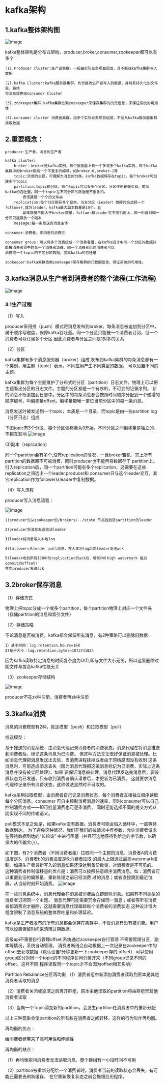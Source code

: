 # kafka架构

## 1.kafka整体架构图

![image](https://github.com/williamzhang11/fastMiddleware/blob/master/src/main/java/com/xiu/fastmiddleware/kafka/image/kafkaarch.png)

kafka整体架构是分布式架构，producer,broker,consumer,zookeeper都可以有多个：

	(1).Producer cluster:生产者集群。一般由实际业务项目组成，其不断往kafka集群写入数据
	
	(2).kafka Cluster:kafka服务器集群。负责接收生产者写入的数据，并将其持久化到文件里，最终
	将消息提供给Consumer Cluster
	
	(3).zookeeper集群:kafka集群依赖zookeeper来保存集群的的元信息，来保证系统的可用性
	
	(4).consumer cluster 消费者集群。由多个实际业务项目组成，不断从kafka服务器集群读取数据

## 2.重要概念：

	producer:生产者，消息的生产者
	
	kafka cluster:
		broker：broker是kafka实例，每个服务器上有一个多或多个kafka实例。每个kafka集群中的broker都有一个不重复的编号，如broker-0,broker-1等
		topic:消息的主题，可理解为消息的分类，kafka数据保存在topic。每个broker可创建多个topic
		partition:topic的分区，每个topic可以有多个分区，分区作用是做负载，提高kafka的吞吐量。同一个topic在不同分区的数据是不重复的。
			表现就是一个个的文件夹
		replication:每个分区都有多个副本。当主分区（Leader）故障时会选择一个follower,成为leader。kafka最大副本数量是10个。且
			副本数量不能大于broker数量，follwer和leader在不同机器上，同一机器对同一分区只能存放一个副本
		message:每一条发送的消息主体
		
	consumer:消费者，即消息的消费方
	
	consumer group：可以将多个消费组成一个消费者组，在kafka设计中同一个分区的数据只能被消费者组中的某一个消费者消费。同一个消费者组的消费者可以
	消费同一个topic的不同分区数据。提高kafka的吞吐量
	
	zookeeper:kafka集群依赖zookeeper保存集群的元数据信息，保证系统的可用性。


## 3.kafka消息从生产者到消费者的整个流程(工作流程)

![image](https://github.com/williamzhang11/fastMiddleware/blob/master/src/main/java/com/xiu/fastmiddleware/kafka/image/kafkamsg.png)

### 3.1生产过程
（1）写入

producer采用推（push）模式将消息发布到broker，每条消息被追加到分区中，属于顺序写磁盘，保障kafka吞吐量。同一个分区只能被一个消费者订阅，但一个消费者可以订阅多个分区
因此消费者与分区之间是1对多的关系

（2）分区

kafka集群有多个消息服务器（broker）组成,发布到kafka集群的每条消息都有一个类别，用主题（topic）表示。不同应用产生不同类型的数据，
可以设置不同的主题。

kafka集群为每个主题维护了分布式的分区（partition）日志文件，物理上可以把主题看出分区的日志文件。主题的分区都是一个有序的，不可变的记录序列，
新的消息不断追加到日志中。分区中的每条消息都会按照时间顺序分配到一个递增的顺序编号，叫偏移量offset。偏移量能唯一定位当前分区中的每一条消息。

消息发送时被发送到一个topic，本质是一个目录，而topic是由一些partition log（分区日志）组成

下图topic有3个分区，每个分区偏移量从0开始，不同分区之间偏移量是独立的，不相互影响
![image](https://github.com/williamzhang11/fastMiddleware/blob/master/src/main/java/com/xiu/fastmiddleware/kafka/image/kafkapartition.png)

(3)副本（replication）

同一个partition会有多个,没有replication的情况，一旦broker宕机，其上所有partition的数据都不可被消费，同时producer也不能再将数据存于
partition上。引入replication后，同一个partition可能有多个replication，这需要在这些replication之间选出一个leader,producer和
consumer只与这个leader交互，其它replication作为follower从leader中复制数据。

（4）写入流程

producer写入消息流程：

![image](https://github.com/williamzhang11/fastMiddleware/blob/master/src/main/java/com/xiu/fastmiddleware/kafka/image/producer.png)

	1)producer先从zookeeper的/brokers/../state 节点找到该partition的leader
	
	2)producer将消息发送给该leader
	
	3)leader将消息写入本地log
	
	4)followers从leader pull消息，写入本地log后向leader发送ack
	
	5)leader收到所有ISR中的replication的ack后，增加HW(high watermark 最后commit的offset)
	并向producer发送ack
	
## 3.2broker保存消息

（1）存储方式

物理上把topic分成一个或多个partition，每个partition物理上对应一个文件夹（存储partition的消息和索引文件）

（2）存储策略

不论消息是否被消费，kafka都会保留所有消息。有2种策略可以删除旧数据：

	1）基于时间：log.retention.hours=168
	2)基于大小：log.retention.bytes=1073741824 
	
因为kafka读取特定消息的时间复杂度为O(1),即与文件大小无关，所以这里删除过期文件与提高kafka性能无关

（3）zookeeper存储结构

![image](https://github.com/williamzhang11/fastMiddleware/blob/master/src/main/java/com/xiu/fastmiddleware/kafka/image/kafkazookeeper.png)

producer不在zk种注册，消费者再zk中注册

## 3.3kafka消费

消息的消费模型有2种，推送模型（push）和拉取模型（pull）

推送模型：

基于推送的消息系统，由消息代理记录消费者的消费状态。消息代理在将消息推送到消费者后，标记这条消息为已消费。
但这种方法无法很好保证消息被处理。比如消息代理把消息发送出去后，当消费进程挂掉或者由于网络原因没有收到
这条消息时，可能造成消息丢失（因为消息代理把这条消息标记为已消费，实际上这条消息并没有被实际处理）。如果
要保证消息被处理，消息代理发送完消息后，要设置状态为已发送，只有收到消费者确认请求后，才更新为已消费。
这就要求消息代理种记录所有消费状态，这种做法显然时不可取的。

kafka采用拉取模型，由消费者自己记录消费状态，每个消费者互相独立顺序读取每个分区消息。consumer
可自主控制消费消息的速率，同时consumer可以自己控制消费方式——即可批量消费也可逐条消费，
同时还能选择不同的提交方式从而实现不同的传输语义。

pull模式不足之处是，如果kafka没有数据，消费者可能会陷入循环中，一直等待数据到达。
为了避免这种情况，我们在我们的拉请求中有参数，允许消费者请求在等待数据到达的“长轮询”
中进行阻塞（并且可选地等待到给定的字节数，以确保大的传输大小）。

如下图，有2个消费者（不同消费者组）拉取同一个主题的消息，消费者A的消费进度是3，消费者b的消费进度是6.消费者拉取
的最大上限通过最高watermark控制。如果生产者最新写入的消息如果还没达到备份数量，对消费者是不可见的。
这种消费者控制偏移量的优点是：消费可以按照任意顺序消费消息。如：消费者可以重置到旧的偏移量，重新处理之前已经消费
过的消息；或者直接跳到最近位置，从当前时刻开始消费。
![image](https://github.com/williamzhang11/fastMiddleware/blob/master/src/main/java/com/xiu/fastmiddleware/kafka/image/consumer.png)

在一些消息系统中，消息代理会在消息被消费后立即删除消息。如果有不同类型的消费者订阅同一个主题，
消息代理可能需要冗余存储同一消息；或者等所有消费者都消费完才删除，这就需要消息代理跟踪每个消费者的消费状态
这种设计很大程度限制了消息系统的整体吞吐量和处理延迟。

kafka是生产者发布的所有消息都会保存在集群中，不管消息有没有被消费。用户可以设置保留时间来清理过期数据。

高级api不需要自行管理offset,系统通过zookeeper自行管理
不需要管理分区，副本等情况，系统自动管理。
消费者断线会自动根据上一次记录在zookeeper中的offset去获取数据（默认设置1分钟更新一下zookeeper存的
offset）
可以使用group区分对同一个topic的不同程序访问分离开来（不同group记录不同的offset，这样不同
程序读取同一个topic才不会因为offset相互影响）

Partition Rebalance分区再均衡
（1）消费者组中新添加消费者读取到原本是其他消费者读取的消息

（2）消费者关闭或崩溃之后离开群组，原本由他读取的partition将由群组里其他消费者读取

（3）当向一个Topic添加新的partition，会发生partition在消费者中的重新分配

以上三种现象会使partition的所有权在消费者之间转移，这样的行为叫作再均衡。

再均衡的优点：

给消费者组带来了高可用性和伸缩性

再均衡的缺点：

（1）再均衡期间消费者无法读取消息，整个群组有一小段时间不可用

（2）partition被重新分配给一个消费者时，消费者当前的读取状态会丢失，有可能还需要去刷新缓存，
在它重新恢复状态之前会拖慢应用程序。








































